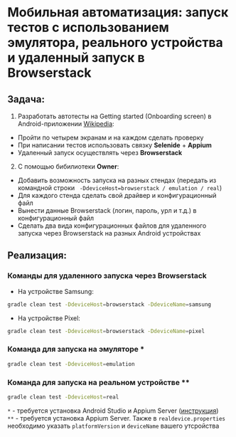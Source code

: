 # Мобильная автоматизация: запуск тестов с использованием эмулятора, реального устройства и удаленный запуск в Browserstack

## <a>**Задача:**</a>

1. Разработать автотесты на Getting started (Onboarding screen) в Android-приложении [Wikipedia](https://github.com/wikimedia/apps-android-wikipedia):
- Пройти по четырем экранам и на каждом сделать проверку
- При написании тестов использовать связку **Selenide** + **Appium**
- Удаленный запуск осуществлять через **Browserstack**
2. С помощью бибилиотеки **Owner**:
- Добавить возможность запуска на разных стендах (передать из командной строки ``` -DdeviceHost=browserstack / emulation / real```)
- Для каждого стенда сделать свой драйвер и конфигурационный файл
- Вынести данные Browserstack (логин, пароль, урл и т.д.) в конфигурационный файл
- Сделать два вида конфигурационных файлов для удаленного запуска через Browserstack на разных Android устройствах

## <a>**Реализация:**</a>

### Команды для удаленного запуска через Browserstack
- На устройстве Samsung:
```bash  
gradle clean test -DdeviceHost=browserstack -DdeviceName=samsung
```
- На устройстве Pixel:
```bash  
gradle clean test -DdeviceHost=browserstack -DdeviceName=pixel
```
### Команда для запуска на эмуляторе *
```bash  
gradle clean test -DdeviceHost=emulation
```
### Команда для запуска на реальном устройстве **
```bash  
gradle clean test -DdeviceHost=real
```
```*``` - требуется установка Android Studio и Appium Server ([инструкция](https://autotest.how/appium-setup-for-local-android-tutorial-md)) \
```**``` - требуется установка Appium Server. Также в ```realdevice.properties``` необходимо указать ```platformVersion``` и ```deviceName``` вашего утсройства

